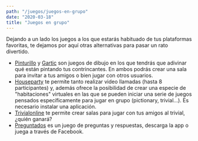 ```yaml
---
path: "/juegos/juegos-en-grupo"
date: "2020-03-18"
title: "Juegos en grupo"
---
```


Dejando a un lado los juegos a los que estarás habituado de tus plataformas favoritas, te dejamos por aquí otras alternativas para pasar un rato divertido.

- [Pinturillo](https://www.pinturillo2.com/) y [Gartic](https://gartic.io/) son juegos de dibujo en los que tendrás que adivinar qué están pintando tus contrincantes. En ambos podrás crear una sala para invitar a tus amigos o bien jugar con otros usuarios.
- [Houseparty](https://houseparty.com/) te permite tanto realizar video llamadas (hasta 8 participantes) y, además ofrece la posibilidad de crear una especie de "habitaciones" virtuales en las que se pueden iniciar una serie de juegos pensados específicamente para jugar en grupo (pictionary, trivial...). Es necesario instalar una aplicación.
- [Trivialonline](https://trivialonline.es/game/xm5ej3id) te permite crear salas para jugar con tus amigos al trivial, ¿quién ganará?
- [Preguntados](https://www.preguntados.com/) es un juego de preguntas y respuestas, descarga la app o juega a través de Facebook.
